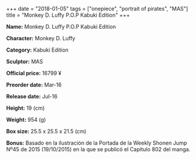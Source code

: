 +++
date = "2018-01-05"
tags = ["onepiece", "portrait of pirates", "MAS"]
title = "Monkey D. Luffy P.O.P Kabuki Edition"
+++

**Name:** Monkey D. Luffy P.O.P Kabuki Edition

**Character:** Monkey D. Luffy

**Category:** Kabuki Edition 

**Sculptor:** MAS

**Official price:** 16799 ¥

**Preorder date:** Mar-16

**Release date:** Jul-16

**Height:** 19 (cm)

**Weight:** 954 (g)

**Box size:** 25.5 x 25.5 x 21.5 (cm)

**Bonus:** Basado en la ilustración de la Portada de la Weekly Shonen Jump Nº45 de 2015 (19/10/2015) en la que se publicó el Capítulo 802 del manga.
